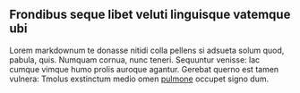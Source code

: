 ## Frondibus seque libet veluti linguisque vatemque ubi

Lorem markdownum te donasse nitidi colla pellens si adsueta solum quod, pabula,
quis. Numquam cornua, nunc teneri. Sequuntur venisse: lac cumque vimque humo
prolis auroque agantur. Gerebat querno est tamen vulnera: Tmolus exstinctum
medio omen [pulmone](http://www.iamque.net/gurgite) occupet signo dum.
